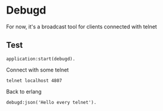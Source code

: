 Debugd
======

For now, it's a broadcast tool for clients connected with telnet

Test
----

	application:start(debugd).

Connect with some telnet

	telnet localhost 4807

Back to erlang

	debugd:json('Hello every telnet').